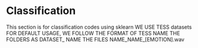 # Classification
This section is for classification codes using sklearn
WE USE TESS datasets
FOR DEFAULT USAGE, WE FOLLOW THE FORMAT OF TESS 
NAME THE FOLDERS AS DATASET_
NAME THE FILES NAME_NAME_[EMOTION].wav 

